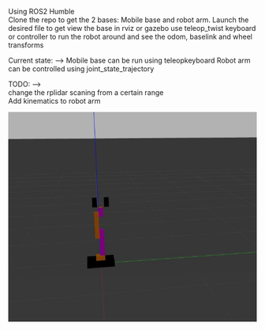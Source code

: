

Using ROS2 Humble  
Clone the repo to get the 2 bases: Mobile base and robot arm.
Launch the desired file to get view the base in rviz or gazebo
use teleop_twist keyboard or controller to run the robot around and see the odom, baselink and wheel transforms  

Current state: -->
Mobile base can be run using teleopkeyboard
Robot arm can be controlled using joint_state_trajectory

TODO: -->  
change the rplidar scaning from a certain range  
Add kinematics to robot arm

![alt text](./robot_arm_bareBone.jpg)


